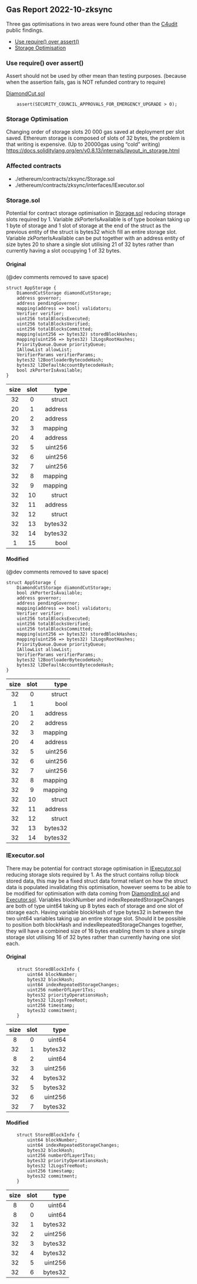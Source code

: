 ## Gas Report 2022-10-zksync

Three gas optimisations in two areas were found other than the [C4udit](https://gist.github.com/Picodes/1f87a82e954cc749dea9d9961d5f4dff) public findings.
- [Use require() over assert()](#require-over-assert)
- [Storage Optimisation](#storage-optimisation)

### Use require() over assert() <a name="require-over-assert">
Assert should not be used by other mean than testing purposes. (because when the assertion fails, gas is NOT refunded contrary to require)

[DiamondCut.sol](https://github.com/code-423n4/2022-10-zksync/blob/4db6c596931a291b17a4e0e2929adf810a4a0eed/ethereum/contracts/zksync/facets/DiamondCut.sol#L16)
```solidity
    assert(SECURITY_COUNCIL_APPROVALS_FOR_EMERGENCY_UPGRADE > 0);
```

### Storage Optimisation <a name="storage-optimisation">
Changing order of storage slots 20 000 gas saved at deployment per slot saved. Ethereum storage is composed of slots of 32 bytes, the problem is that writing is expensive. (Up to 20000gas using “cold” writing) https://docs.soliditylang.org/en/v0.8.13/internals/layout_in_storage.html

### Affected contracts
- ./ethereum/contracts/zksync/Storage.sol
- ./ethereum/contracts/zksync/interfaces/IExecutor.sol

### Storage.sol
Potential for contract storage optimisation in [Storage.sol](https://github.com/code-423n4/2022-10-zksync/blob/4db6c596931a291b17a4e0e2929adf810a4a0eed/ethereum/contracts/zksync/Storage.sol#L69-L105) reducing storage slots required by 1. Variable zkPorterIsAvailable is of type boolean taking up 1 byte of storage and 1 slot of storage at the end of the struct as the previous entity of the struct is bytes32 which fill an entire storage slot. Variable zkPorterIsAvailable can be put together with an address entity of size bytes 20 to share a single slot utilising 21 of 32 bytes rather than currently having a slot occupying 1 of 32 bytes.

#### Original
(@dev comments removed to save space)
```solidity
struct AppStorage {
    DiamondCutStorage diamondCutStorage;
    address governor;
    address pendingGovernor;
    mapping(address => bool) validators;
    Verifier verifier;
    uint256 totalBlocksExecuted;
    uint256 totalBlocksVerified;
    uint256 totalBlocksCommitted;
    mapping(uint256 => bytes32) storedBlockHashes;
    mapping(uint256 => bytes32) l2LogsRootHashes;
    PriorityQueue.Queue priorityQueue;
    IAllowList allowList;
    VerifierParams verifierParams;
    bytes32 l2BootloaderBytecodeHash;
    bytes32 l2DefaultAccountBytecodeHash;
    bool zkPorterIsAvailable;
}
```
| size    | slot    | type    |
|:-------:|:-------:| -------:|
| 32      | 0       | struct  |
| 20      | 1       | address |
| 20      | 2       | address |
| 32      | 3       | mapping |
| 20      | 4       | address |
| 32      | 5       | uint256 |
| 32      | 6       | uint256 |
| 32      | 7       | uint256 |
| 32      | 8       | mapping |
| 32      | 9       | mapping |
| 32      | 10      | struct  |
| 32      | 11      | address |
| 32      | 12      | struct  |
| 32      | 13      | bytes32 |
| 32      | 14      | bytes32 |
| 1       | 15      | bool    |

#### Modified
(@dev comments removed to save space)
```solidity
struct AppStorage {
    DiamondCutStorage diamondCutStorage;
    bool zkPorterIsAvailable;
    address governor;
    address pendingGovernor;
    mapping(address => bool) validators;
    Verifier verifier;
    uint256 totalBlocksExecuted;
    uint256 totalBlocksVerified;
    uint256 totalBlocksCommitted;
    mapping(uint256 => bytes32) storedBlockHashes;
    mapping(uint256 => bytes32) l2LogsRootHashes;
    PriorityQueue.Queue priorityQueue;
    IAllowList allowList;
    VerifierParams verifierParams;
    bytes32 l2BootloaderBytecodeHash;
    bytes32 l2DefaultAccountBytecodeHash;
}
```
| size    | slot    | type    |
|:-------:|:-------:| -------:|
| 32      | 0       | struct  |
| 1       | 1       | bool    |
| 20      | 1       | address |
| 20      | 2       | address |
| 32      | 3       | mapping |
| 20      | 4       | address |
| 32      | 5       | uint256 |
| 32      | 6       | uint256 |
| 32      | 7       | uint256 |
| 32      | 8       | mapping |
| 32      | 9       | mapping |
| 32      | 10      | struct  |
| 32      | 11      | address |
| 32      | 12      | struct  |
| 32      | 13      | bytes32 |
| 32      | 14      | bytes32 |

### IExecutor.sol
There may be potential for contract storage optimisation in [IExecutor.sol](https://github.com/code-423n4/2022-10-zksync/blob/4db6c596931a291b17a4e0e2929adf810a4a0eed/ethereum/contracts/zksync/interfaces/IExecutor.sol#L15-L24) reducing storage slots required by 1. As the struct contains rollup block stored data, this may be a fixed struct data format reliant on how the struct data is populated invalidating this optimisation, however seems to be able to be modified for optimisation with data coming from [DiamondInit.sol](https://github.com/code-423n4/2022-10-zksync/blob/4db6c596931a291b17a4e0e2929adf810a4a0eed/ethereum/contracts/zksync/DiamondInit.sol) and [Executor.sol](https://github.com/code-423n4/2022-10-zksync/blob/4db6c596931a291b17a4e0e2929adf810a4a0eed/ethereum/contracts/zksync/facets/Executor.sol).
Variables blockNumber and indexRepeatedStorageChanges are both of type uint64 taking up 8 bytes each of storage and one slot of storage each. Having variable blockHash of type bytes32 in between the two uint64 variables taking up an entire storage slot. Should it be possible to position both blockHash and indexRepeatedStorageChanges together, they will have a combined size of 16 bytes enabling them to share a single storage slot utilising 16 of 32 bytes rather than currently having one slot each.

#### Original
```solidity
    struct StoredBlockInfo {
        uint64 blockNumber;
        bytes32 blockHash;
        uint64 indexRepeatedStorageChanges;
        uint256 numberOfLayer1Txs;
        bytes32 priorityOperationsHash;
        bytes32 l2LogsTreeRoot;
        uint256 timestamp;
        bytes32 commitment;
    }
```
| size    | slot    | type    |
|:-------:|:-------:| -------:|
| 8       | 0       | uint64  |
| 32      | 1       | bytes32 |
| 8       | 2       | uint64  |
| 32      | 3       | uint256 |
| 32      | 4       | bytes32 |
| 32      | 5       | bytes32 |
| 32      | 6       | uint256 |
| 32      | 7       | bytes32 |

#### Modified
```solidity
    struct StoredBlockInfo {
        uint64 blockNumber;
        uint64 indexRepeatedStorageChanges;
        bytes32 blockHash;
        uint256 numberOfLayer1Txs;
        bytes32 priorityOperationsHash;
        bytes32 l2LogsTreeRoot;
        uint256 timestamp;
        bytes32 commitment;
    }
```
| size    | slot    | type    |
|:-------:|:-------:| -------:|
| 8       | 0       | uint64  |
| 8       | 0       | uint64  |
| 32      | 1       | bytes32 |
| 32      | 2       | uint256 |
| 32      | 3       | bytes32 |
| 32      | 4       | bytes32 |
| 32      | 5       | uint256 |
| 32      | 6       | bytes32 |
